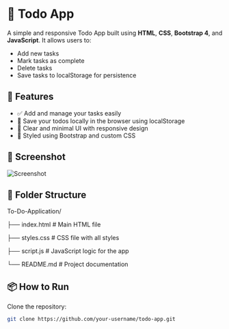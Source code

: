 # 📝 Todo App

A simple and responsive Todo App built using **HTML**, **CSS**, **Bootstrap 4**, and **JavaScript**. It allows users to: 

- Add new tasks
- Mark tasks as complete
- Delete tasks
- Save tasks to localStorage for persistence

## 🚀 Features 

- ✅ Add and manage your tasks easily
- 💾 Save your todos locally in the browser using localStorage
- 🧹 Clear and minimal UI with responsive design
- 🎨 Styled using Bootstrap and custom CSS 
           
## 📸 Screenshot

![Screenshot](https://github.com/user-attachments/assets/f6e9ed27-6c8f-4547-91fd-4f6295f0e6f8)


## 📁 Folder Structure

To-Do-Application/

  ├── index.html # Main HTML file

  ├── styles.css # CSS file with all styles

  ├── script.js # JavaScript logic for the app

  └── README.md # Project documentation



## 📦 How to Run

  Clone the repository:

   ```bash
   git clone https://github.com/your-username/todo-app.git
